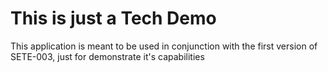 # This is just a Tech Demo

This application is meant to be used in conjunction with the first version
of SETE-003, just for demonstrate it's capabilities